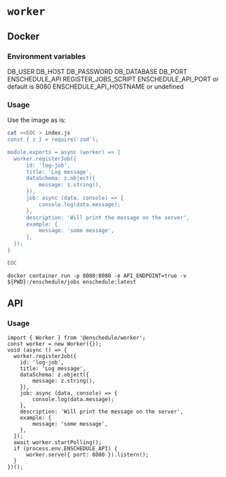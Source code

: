 # `worker`
## Docker
### Environment variables
DB_USER
DB_HOST
DB_PASSWORD
DB_DATABASE
DB_PORT
ENSCHEDULE_API
REGISTER_JOBS_SCRIPT
ENSCHEDULE_API_PORT or default is 8080
ENSCHEDULE_API_HOSTNAME or undefined


### Usage
Use the image as is:

```bash
cat <<EOC > index.js
const { z } = require('zod');

module.exports = async (worker) => {
  worker.registerJob({
      id: 'log-job',
      title: 'Log message',
      dataSchema: z.object({
          message: z.string(),
      }),
      job: async (data, console) => {
          console.log(data.message);
      },
      description: 'Will print the message on the server',
      example: {
          message: 'some message',
      },
  });
}

EOC

```

```
docker container run -p 8080:8080 -e API_ENDPOINT=true -v ${PWD}:/enschedule/jobs enschedule:latest

```

## API
### Usage
```tsx
import { Worker } from '@enschedule/worker';
const worker = new Worker({});
void (async () => {
  worker.registerJob({
    id: 'log-job',
    title: 'Log message',
    dataSchema: z.object({
        message: z.string(),
    }),
    job: async (data, console) => {
        console.log(data.message);
    },
    description: 'Will print the message on the server',
    example: {
        message: 'some message',
    },
  });
  await worker.startPolling();
  if (process.env.ENSCHEDULE_API) {
      worker.serve({ port: 8080 }).listern();
  }
})();

```

